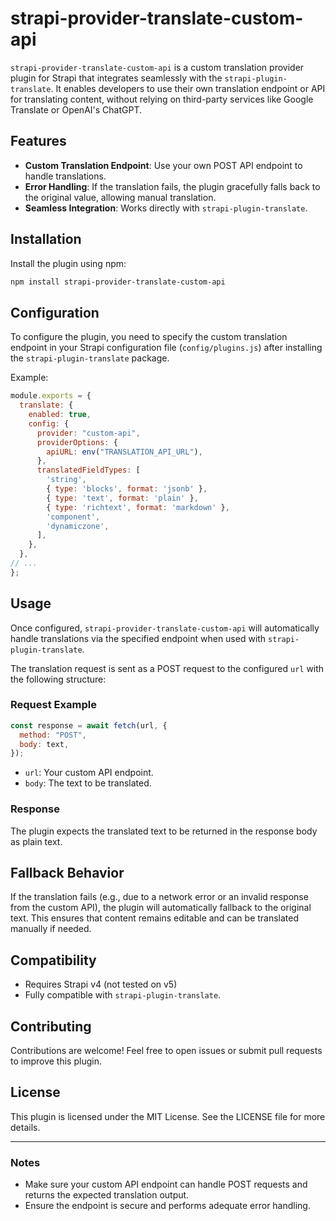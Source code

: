 # strapi-provider-translate-custom-api

`strapi-provider-translate-custom-api` is a custom translation provider plugin for Strapi that integrates seamlessly with the `strapi-plugin-translate`. It enables developers to use their own translation endpoint or API for translating content, without relying on third-party services like Google Translate or OpenAI's ChatGPT.

## Features

- **Custom Translation Endpoint**: Use your own POST API endpoint to handle translations.
- **Error Handling**: If the translation fails, the plugin gracefully falls back to the original value, allowing manual translation.
- **Seamless Integration**: Works directly with `strapi-plugin-translate`.

## Installation

Install the plugin using npm:

```bash
npm install strapi-provider-translate-custom-api
```

## Configuration

To configure the plugin, you need to specify the custom translation endpoint in your Strapi configuration file (`config/plugins.js`) after installing the `strapi-plugin-translate` package.

Example:

```javascript
module.exports = {
  translate: {
    enabled: true,
    config: {
      provider: "custom-api",
      providerOptions: {
        apiURL: env("TRANSLATION_API_URL"),
      },
      translatedFieldTypes: [
        'string',
        { type: 'blocks', format: 'jsonb' }, 
        { type: 'text', format: 'plain' },
        { type: 'richtext', format: 'markdown' },
        'component',
        'dynamiczone',
      ],
    },
  },
// ...
};

```

## Usage

Once configured, `strapi-provider-translate-custom-api` will automatically handle translations via the specified endpoint when used with `strapi-plugin-translate`.

The translation request is sent as a POST request to the configured `url` with the following structure:

### Request Example

```javascript
const response = await fetch(url, {
  method: "POST",
  body: text,
});
```

- `url`: Your custom API endpoint.
- `body`: The text to be translated.

### Response

The plugin expects the translated text to be returned in the response body as plain text.

## Fallback Behavior

If the translation fails (e.g., due to a network error or an invalid response from the custom API), the plugin will automatically fallback to the original text. This ensures that content remains editable and can be translated manually if needed.

## Compatibility

- Requires Strapi v4 (not tested on v5)
- Fully compatible with `strapi-plugin-translate`.

## Contributing

Contributions are welcome! Feel free to open issues or submit pull requests to improve this plugin.

## License

This plugin is licensed under the MIT License. See the LICENSE file for more details.

---

### Notes

- Make sure your custom API endpoint can handle POST requests and returns the expected translation output.
- Ensure the endpoint is secure and performs adequate error handling.

